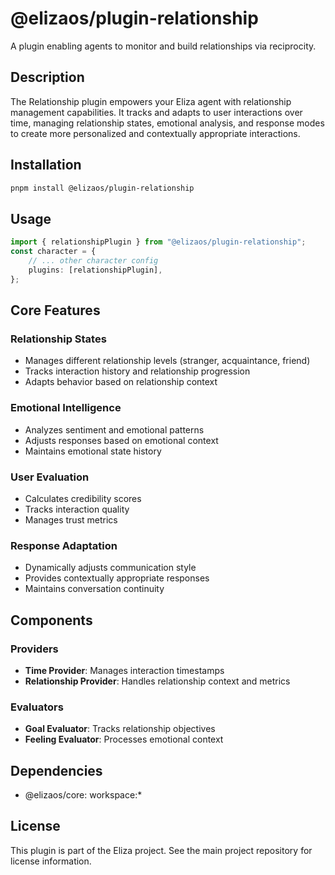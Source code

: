 # @elizaos/plugin-relationship

A plugin enabling agents to monitor and build relationships via reciprocity.

## Description

The Relationship plugin empowers your Eliza agent with relationship management capabilities. It tracks and adapts to user interactions over time, managing relationship states, emotional analysis, and response modes to create more personalized and contextually appropriate interactions.

## Installation

```bash
pnpm install @elizaos/plugin-relationship
```

## Usage

```typescript
import { relationshipPlugin } from "@elizaos/plugin-relationship";
const character = {
    // ... other character config
    plugins: [relationshipPlugin],
};
```

## Core Features

### Relationship States
- Manages different relationship levels (stranger, acquaintance, friend)
- Tracks interaction history and relationship progression
- Adapts behavior based on relationship context

### Emotional Intelligence
- Analyzes sentiment and emotional patterns
- Adjusts responses based on emotional context
- Maintains emotional state history

### User Evaluation
- Calculates credibility scores
- Tracks interaction quality
- Manages trust metrics

### Response Adaptation
- Dynamically adjusts communication style
- Provides contextually appropriate responses
- Maintains conversation continuity

## Components

### Providers
- **Time Provider**: Manages interaction timestamps
- **Relationship Provider**: Handles relationship context and metrics

### Evaluators
- **Goal Evaluator**: Tracks relationship objectives
- **Feeling Evaluator**: Processes emotional context

## Dependencies

- @elizaos/core: workspace:*

## License

This plugin is part of the Eliza project. See the main project repository for license information.
```
